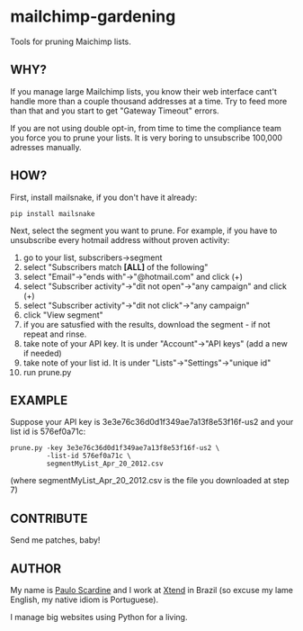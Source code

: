 mailchimp-gardening
===================

Tools for pruning Maichimp lists.

WHY?
----

If you manage large Mailchimp lists, you know their web interface
cant't handle more than a couple thousand addresses at a time. Try
to feed more than that and you start to get "Gateway Timeout" errors.

If you are not using double opt-in, from time to time the compliance
team you force you to prune your lists. It is very boring to unsubscribe
100,000 adresses manually.


HOW?
----

First, install mailsnake, if you don't have it already:

    pip install mailsnake
    
Next, select the segment you want to prune. For example, if you
have to unsubscribe every hotmail address without proven activity:

  1.   go to your list, subscribers->segment
  1.   select "Subscribers match **[ALL]** of the following"
  1.   select "Email"->"ends with"->"@hotmail.com" and click (+)
  1.   select "Subscriber activity"->"dit not open"->"any campaign" and click (+)
  1.   select "Subscriber activity"->"dit not click"->"any campaign"
  1.   click "View segment"
  1.   if you are satusfied with the results, download the segment - if not
       repeat and rinse.
  1.   take note of your API key. It is under "Account"->"API keys" (add a new if needed)
  1.   take note of your list id. It is under "Lists"->"Settings"->"unique id"
  1.   run prune.py


EXAMPLE
-------

Suppose your API key is 3e3e76c36d0d1f349ae7a13f8e53f16f-us2 and your
list id is 576ef0a71c:

    prune.py -key 3e3e76c36d0d1f349ae7a13f8e53f16f-us2 \
             -list-id 576ef0a71c \
             segmentMyList_Apr_20_2012.csv
             
(where segmentMyList_Apr_20_2012.csv is the file you downloaded at step 7)


CONTRIBUTE
----------

Send me patches, baby!


AUTHOR
------

My name is [Paulo Scardine][1] and I work at [Xtend][2] in Brazil (so excuse my lame English,
my native idiom is Portuguese).

I manage big websites using Python for a living.


   [1]: mailto:paulo@xtend.com.br
   [2]: http://xtend.com.br/
